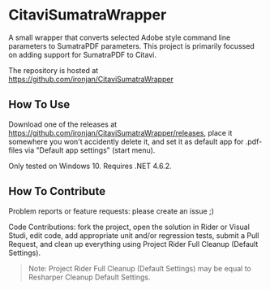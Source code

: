# CitaviSumatraWrapper

A small wrapper that converts selected Adobe style command line parameters to SumatraPDF parameters. This project is primarily focussed on adding support for SumatraPDF to Citavi.

The repository is hosted at https://github.com/ironjan/CitaviSumatraWrapper

## How To Use

Download one of the releases at https://github.com/ironjan/CitaviSumatraWrapper/releases, place it somewhere you won't accidently delete it, and set it as default app for .pdf-files via "Default app settings" (start menu).

Only tested on Windows 10. Requires .NET 4.6.2.

## How To Contribute

Problem reports or feature requests: please create an issue ;)

Code Contributions: fork the project, open the solution in Rider or Visual Studi, edit code, add appropriate unit and/or regression tests, submit a Pull Request, and clean up everything using Project Rider Full Cleanup (Default Settings). 

> Note: Project Rider Full Cleanup (Default Settings) may be equal to Resharper Cleanup Default Settings.
